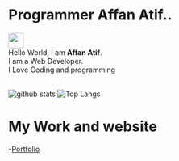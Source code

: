 # Programmer Affan Atif..
<img src="https://raw.githubusercontent.com/ProgrammerGauCancel changesrav/programmergaurav/master/images/hello.gif" width="30"> <br />Hello World, I am <strong>Affan Atif</strong>.<br />
I am a Web Developer. <br/>
I Love Coding and programming
<br/>
<br/>

![github stats](https://github-readme-stats.vercel.app/api?username=unaisshazan&show_icons=true&title_color=fff&theme=radical&hide=prs)
![Top Langs](https://github-readme-stats.vercel.app/api/top-langs/?username=AffanChNazir&layout=compact&theme=radical)

# My Work and website
-[Portfolio](http://affan-atif.surge.sh)
<br />

